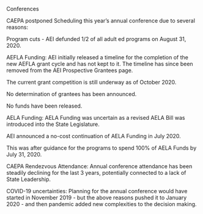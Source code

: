 

Conferences

CAEPA postponed Scheduling this year’s annual conference due to several reasons:

Program cuts - AEI defunded 1/2 of all adult ed programs on August 31, 2020.

AEFLA Funding: AEI initially released a timeline for the completion of the new AEFLA grant cycle and has not kept to it. The timeline has since been removed from the AEI Prospective Grantees page.

The current grant competition is still underway as of October 2020.

No determination of grantees has been announced.

No funds have been released.

AELA Funding: AELA Funding was uncertain as a revised AELA Bill was introduced into the State Legislature.

AEI announced a no-cost continuation of AELA Funding in July 2020.

This was after guidance for the programs to spend 100% of AELA Funds by July 31, 2020.

CAEPA Rendezvous Attendance: Annual conference attendance has been steadily declining for the last 3 years, potentially connected to a lack of State Leadership.

COVID-19 uncertainties: Planning for the annual conference would have started in November 2019 - but the above reasons pushed it to January 2020 - and then pandemic added new complexities to the decision making.
